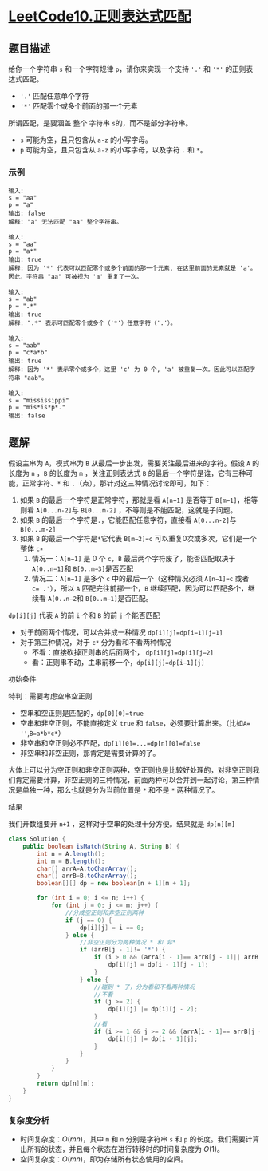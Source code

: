 # [LeetCode10.正则表达式匹配](https://leetcode-cn.com/problems/regular-expression-matching/)
## 题目描述
给你一个字符串 `s` 和一个字符规律 `p`，请你来实现一个支持 `'.'` 和 `'*'` 的正则表达式匹配。

- `'.'` 匹配任意单个字符
- `'*'` 匹配零个或多个前面的那一个元素

所谓匹配，是要涵盖 整个 字符串 `s`的，而不是部分字符串。

- `s` 可能为空，且只包含从 `a-z` 的小写字母。
- `p` 可能为空，且只包含从 `a-z` 的小写字母，以及字符 `.` 和 `*`。

### 示例
```
输入:
s = "aa"
p = "a"
输出: false
解释: "a" 无法匹配 "aa" 整个字符串。
```
```
输入:
s = "aa"
p = "a*"
输出: true
解释: 因为 '*' 代表可以匹配零个或多个前面的那一个元素, 在这里前面的元素就是 'a'。因此，字符串 "aa" 可被视为 'a' 重复了一次。
```
```
输入:
s = "ab"
p = ".*"
输出: true
解释: ".*" 表示可匹配零个或多个（'*'）任意字符（'.'）。
```
```
输入:
s = "aab"
p = "c*a*b"
输出: true
解释: 因为 '*' 表示零个或多个，这里 'c' 为 0 个, 'a' 被重复一次。因此可以匹配字符串 "aab"。
```
```
输入:
s = "mississippi"
p = "mis*is*p*."
输出: false
```
## 题解
假设主串为 `A`，模式串为 `B` 从最后一步出发，需要关注最后进来的字符。假设 `A` 的长度为 `n` ，`B` 的长度为 `m` ，关注正则表达式 `B` 的最后一个字符是谁，它有三种可能，正常字符、`*` 和 `.`（点），那针对这三种情况讨论即可，如下：

1. 如果 `B` 的最后一个字符是正常字符，那就是看 `A[n−1]` 是否等于 `B[m−1]`，相等则看 `A[0...n-2]`与 `B[0...m-2]` ，不等则是不能匹配，这就是子问题。
2. 如果 `B` 的最后一个字符是`.`，它能匹配任意字符，直接看 `A[0...n-2]`与 `B[0...m-2]`
3. 如果 `B` 的最后一个字符是`*`它代表 `B[m−2]=c` 可以重复0次或多次，它们是一个整体 `c∗`
   1. 情况一：`A[n−1]` 是 0 个 `c`，`B` 最后两个字符废了，能否匹配取决于 `A[0..n−1]`和 `B[0..m−3]`是否匹配
   2. 情况二：`A[n−1]` 是多个 `c` 中的最后一个（这种情况必须 `A[n−1]=c` 或者 `c='.'`），所以 `A` 匹配完往前挪一个，`B` 继续匹配，因为可以匹配多个，继续看 `A[0..n−2`和 `B[0..m−1]`是否匹配。

`dp[i][j]` 代表 `A` 的前 `i` 个和 `B` 的前 `j` 个能否匹配

- 对于前面两个情况，可以合并成一种情况 `dp[i][j]=dp[i−1][j−1]`
- 对于第三种情况，对于 `c*` 分为看和不看两种情况
  - 不看：直接砍掉正则串的后面两个， `dp[i][j]=dp[i][j−2]`
  - 看：正则串不动，主串前移一个，`dp[i][j]=dp[i−1][j]`

初始条件

特判：需要考虑空串空正则

- 空串和空正则是匹配的，`dp[0][0]=true`
- 空串和非空正则，不能直接定义 `true` 和 `false`，必须要计算出来。（比如`A= ''`,`B=a*b*c*`）
- 非空串和空正则必不匹配，`dp[1][0]=...=dp[n][0]=false`
- 非空串和非空正则，那肯定是需要计算的了。

大体上可以分为空正则和非空正则两种，空正则也是比较好处理的，对非空正则我们肯定需要计算，非空正则的三种情况，前面两种可以合并到一起讨论，第三种情况是单独一种，那么也就是分为当前位置是 `*` 和不是 `*` 两种情况了。

结果

我们开数组要开 `n+1` ，这样对于空串的处理十分方便。结果就是 `dp[n][m]`

```java
class Solution {
    public boolean isMatch(String A, String B) {
        int n = A.length();
        int m = B.length();
        char[] arrA=A.toCharArray();
        char[] arrB=B.toCharArray();
        boolean[][] dp = new boolean[n + 1][m + 1];

        for (int i = 0; i <= n; i++) {
            for (int j = 0; j <= m; j++) {
                //分成空正则和非空正则两种
                if (j == 0) {
                    dp[i][j] = i == 0;
                } else {
                    //非空正则分为两种情况 * 和 非*
                    if (arrB[j - 1]!= '*') {
                        if (i > 0 && (arrA[i - 1]== arrB[j - 1]|| arrB[j - 1] == '.')) {
                            dp[i][j] = dp[i - 1][j - 1];
                        }
                    } else {
                        //碰到 * 了，分为看和不看两种情况
                        //不看
                        if (j >= 2) {
                            dp[i][j] |= dp[i][j - 2];
                        }
                        //看
                        if (i >= 1 && j >= 2 && (arrA[i - 1]== arrB[j - 2]|| arrB[j - 2]== '.')) {
                            dp[i][j] |= dp[i - 1][j];
                        }
                    }
                }
            }
        }
        return dp[n][m];
    }
}
```
### 复杂度分析
- 时间复杂度：$O(mn)$，其中 `m` 和 `n` 分别是字符串 `s` 和 `p` 的长度。我们需要计算出所有的状态，并且每个状态在进行转移时的时间复杂度为 $O(1)$。
- 空间复杂度：$O(mn)$，即为存储所有状态使用的空间。
